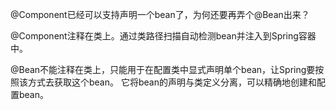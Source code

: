 @Component已经可以支持声明一个bean了，为何还要再弄个@Bean出来？

@Component注释在类上。通过类路径扫描自动检测bean并注入到Spring容器中。

@Bean不能注释在类上，只能用于在配置类中显式声明单个bean，让Spring要按照该方式去获取这个bean。
它将bean的声明与类定义分离，可以精确地创建和配置bean。